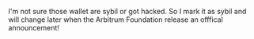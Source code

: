 I'm not sure those wallet are sybil or got hacked. So I mark it as sybil and will change later when the Arbitrum Foundation release an offfical announcement!
